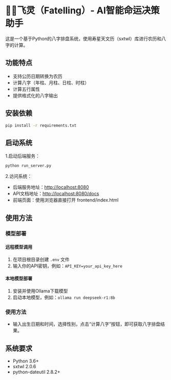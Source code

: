 # 🧚‍♀️飞灵（Fatelling）- AI智能命运决策助手

这是一个基于Python的八字排盘系统，使用寿星天文历（sxtwl）库进行农历和八字的计算。

## 功能特点

- 支持公历日期转换为农历
- 计算八字（年柱、月柱、日柱、时柱）
- 计算五行属性
- 提供格式化的八字输出

## 安装依赖

```bash
pip install -r requirements.txt
```

## 启动系统

1.启动后端服务：

```bash
python run_server.py
```

2.访问系统：

- 后端服务地址：<http://localhost:8080>
- API文档地址：<http://localhost:8080/docs>
- 前端页面：使用浏览器直接打开 frontend/index.html

## 使用方法

### 模型部署

#### 远程模型调用

1. 在项目根目录创建 `.env` 文件
2. 输入你的API密钥，例如：`API_KEY=your_api_key_here`

#### 本地模型部署

1. 安装并使用Ollama下载模型
2. 启动本地模型，例如：`ollama run deepseek-r1:8b`

### 使用方法

- 输入出生日期和时间，选择性别，点击“计算八字”按钮，即可获取八字排盘结果。

## 系统要求

- Python 3.6+
- sxtwl 2.0.6
- python-dateutil 2.8.2+
